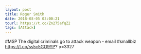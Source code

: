 ```yaml
---
layout: post
title: Roger Smith
date: 2018-08-05 03:00:21
tourl: https://t.co/Zn275afqZ2
tags: [Attack]
---
```

#MSP The digital criminals go to attack weapon - email #smallbiz https://t.co/ss5c5GO9YP? p=3327